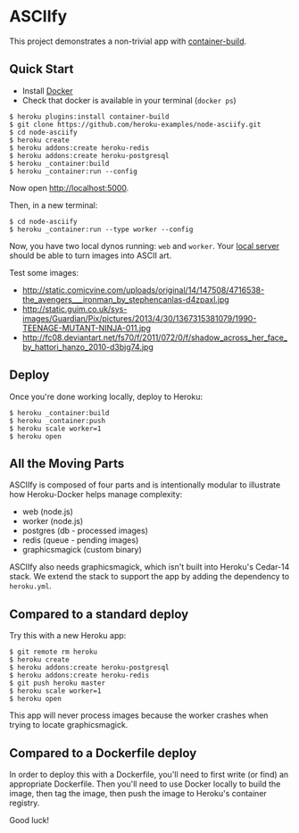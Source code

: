 # ASCIIfy

This project demonstrates a non-trivial app with
[container-build](https://devcenter.heroku.com/articles/build-and-run-heroku-apps-locally-with-docker?preview=1).

## Quick Start

- Install [Docker](https://www.docker.com/)
- Check that docker is available in your terminal (`docker ps`)

```
$ heroku plugins:install container-build
$ git clone https://github.com/heroku-examples/node-asciify.git
$ cd node-asciify
$ heroku create
$ heroku addons:create heroku-redis
$ heroku addons:create heroku-postgresql
$ heroku _container:build
$ heroku _container:run --config
```

Now open [http://localhost:5000](http://localhost:5000).

Then, in a new terminal:

```
$ cd node-asciify
$ heroku _container:run --type worker --config
```

Now, you have two local dynos running: `web` and `worker`.
Your [local server](http://localhost:5000) should be able to turn images into ASCII art.

Test some images:

- http://static.comicvine.com/uploads/original/14/147508/4716538-the_avengers___ironman_by_stephencanlas-d4zpaxl.jpg
- http://static.guim.co.uk/sys-images/Guardian/Pix/pictures/2013/4/30/1367315381079/1990-TEENAGE-MUTANT-NINJA-011.jpg
- http://fc08.deviantart.net/fs70/f/2011/072/0/f/shadow_across_her_face_by_hattori_hanzo_2010-d3bjg74.jpg

## Deploy

Once you're done working locally, deploy to Heroku:

```
$ heroku _container:build
$ heroku _container:push
$ heroku scale worker=1
$ heroku open
```

## All the Moving Parts

ASCIIfy is composed of four parts and is intentionally modular to
illustrate how Heroku-Docker helps manage complexity:

- web (node.js)
- worker (node.js)
- postgres (db - processed images)
- redis (queue - pending images)
- graphicsmagick (custom binary)

ASCIIfy also needs graphicsmagick, which isn't built into Heroku's Cedar-14 stack.
We extend the stack to support the app by adding the dependency to `heroku.yml`.

## Compared to a standard deploy

Try this with a new Heroku app:

```
$ git remote rm heroku
$ heroku create
$ heroku addons:create heroku-postgresql
$ heroku addons:create heroku-redis
$ git push heroku master
$ heroku scale worker=1
$ heroku open
```

This app will never process images because the worker crashes when trying to locate graphicsmagick.

## Compared to a Dockerfile deploy

In order to deploy this with a Dockerfile,
you'll need to first write (or find) an appropriate Dockerfile.
Then you'll need to use Docker locally to build the image,
then tag the image,
then push the image to Heroku's container registry.

Good luck!
